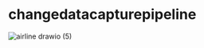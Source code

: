 # changedatacapturepipeline
![airline drawio (5)](https://github.com/deepanshu36/changedatacapturepipeline/assets/38796030/227db829-d3e2-4cb8-9191-b0fceccb0126)
